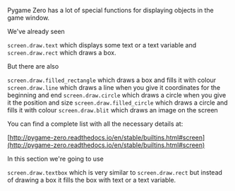 Pygame Zero has a lot of special functions for displaying objects in the game window.

We've already seen

```screen.draw.text``` which displays some text or a text variable and ```screen.draw.rect``` which draws a box.

But there are also

```screen.draw.filled_rectangle``` which draws a box and fills it with colour
```screen.draw.line``` which draws a line when you give it coordinates for the beginning and end
```screen.draw.circle``` which draws a circle when you give it the position and size
```screen.draw.filled_circle``` which draws a circle and fills it with colour
```screen.draw.blit``` which draws an image on the screen

You can find a complete list with all the necessary details at:

[http://pygame-zero.readthedocs.io/en/stable/builtins.html#screen](http://pygame-zero.readthedocs.io/en/stable/builtins.html#screen)

In this section we're going to use

```screen.draw.textbox``` which is very similar to ```screen.draw.rect``` but instead of drawing a box it fills the box with text or a text variable.




